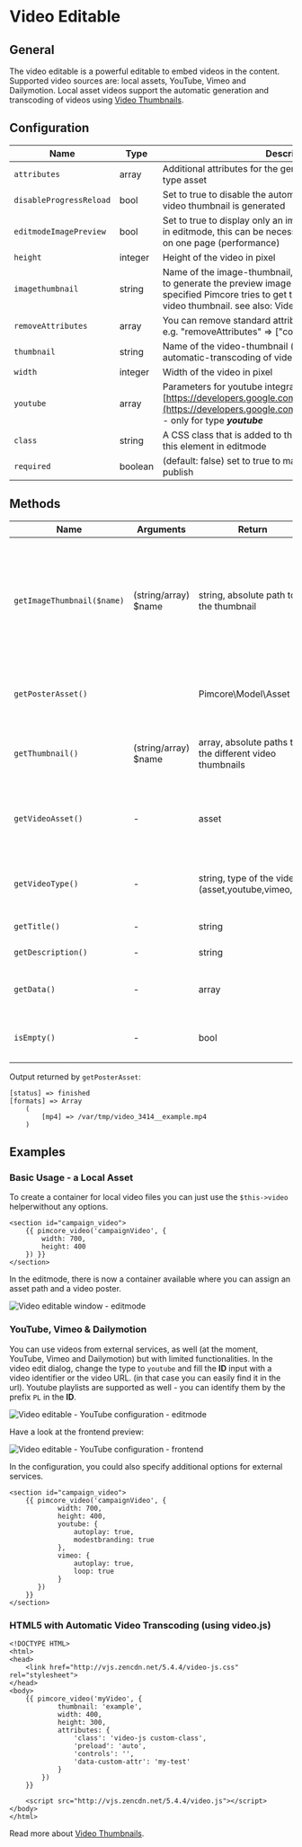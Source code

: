 # Video Editable

## General

The video editable is a powerful editable to embed videos in the content.
Supported video sources are: local assets, YouTube, Vimeo and Dailymotion. 
Local asset videos support the automatic generation and transcoding of videos using [Video Thumbnails](../../04_Assets/03_Working_with_Thumbnails/03_Video_Thumbnails.md). 

## Configuration

| Name                      | Type      | Description                                                                                                                                                                                                             |
|---------------------------|-----------|-------------------------------------------------------------------------------------------------------------------------------------------------------------------------------------------------------------------------|
| `attributes`              | array     | Additional attributes for the generated `<video>` tag - only for type asset                                                                                                                                             |
| `disableProgressReload`   | bool      | Set to true to disable the automatic page refresh while the video thumbnail is generated                                                                                                                                |
| `editmodeImagePreview`    | bool      | Set to true to display only an image and not the video player in editmode, this can be necessary if you have many videos on one page (performance)                                                                      |
| `height`                  | integer   | Height of the video in pixel                                                                                                                                                                                            |
| `imagethumbnail`          | string    | Name of the image-thumbnail, this thumbnail config is used to generate the preview image (poster image), if not specified Pimcore tries to get the information out of the video thumbnail. see also: Video Thumbnails   |
| `removeAttributes`        | array     | You can remove standard attributes using this configuration, e.g. "removeAttributes" => ["controls","poster"]                                                                                                           |
| `thumbnail`               | string    | Name of the video-thumbnail (required when using automatic-transcoding of videos) see: [Video Thumbnails](../../04_Assets/03_Working_with_Thumbnails/03_Video_Thumbnails.md)                                            |
| `width`                   | integer   | Width of the video in pixel                                                                                                                                                                                             |
| `youtube`                 | array     | Parameters for youtube integration. Possible parameters: [https://developers.google.com/youtube/player_parameters](https://developers.google.com/youtube/player_parameters) - only for type ***youtube***               |
| `class`                   | string    | A CSS class that is added to the surrounding container of this element in editmode                                                                                                                                      |
| `required`                | boolean   | (default: false) set to true to make field value required for publish                                                                                                                                                   |

## Methods

| Name                       | Arguments            | Return                                                  | Description                                                                                   |
|----------------------------|----------------------|---------------------------------------------------------|-----------------------------------------------------------------------------------------------|
| `getImageThumbnail($name)` | (string/array) $name | string, absolute path to the thumbnail                  | Get a specific image thumbnail of the video, or a thumbnail of the poster image (if assigned) |
| `getPosterAsset()`         |                      | Pimcore\Model\Asset                                     | Returns the [assigned poster image asset](#posterReturnedValue)                               |
| `getThumbnail()`           | (string/array) $name | array, absolute paths to the different video thumbnails | Get a specific video-thumbnail of the video                                                   |
| `getVideoAsset()`          | -                    | asset                                                   | Returns the video asset object if assigned, otherwise null                                    |
| `getVideoType()`           | -                    | string, type of the video (asset,youtube,vimeo,url)     | This is to check which video type is assigned                                                 |
| `getTitle()`               | -                    | string                                                  | Title of the video                                                                            |
| `getDescription()`         | -                    | string                                                  | Description of the video                                                                      |
| `getData()`                | -                    | array                                                   | All the available data on this editable                                                       |
| `isEmpty()`                | -                    | bool                                                    | Whether the editable is empty or not.                                                         |

Output returned by `getPosterAsset`:
```
[status] => finished
[formats] => Array
    (
        [mp4] => /var/tmp/video_3414__example.mp4
    )
```

## Examples

### Basic Usage - a Local Asset

To create a container for local video files you can just use the `$this->video` helperwithout any options.

```twig
<section id="campaign_video">
    {{ pimcore_video('campaignVideo', {
        width: 700,
        height: 400
    }) }}
</section>
```

In the editmode, there is now a container available where you can assign an asset path and a video poster. 

![Video editable window - editmode](../../img/editables_video_localtype_editmode.png)


### YouTube, Vimeo & Dailymotion

You can use videos from external services, as well (at the moment, YouTube, Vimeo and Dailymotion) but with limited functionalities. 
In the video edit dialog, change the type to `youtube` and fill the **ID** input with a video identifier or the video URL.
(in that case you can easily find it in the url). Youtube playlists are supported as well - you can identify them by the prefix `PL` in the **ID**.

![Video editable - YouTube configuration - editmode](../../img/editables_video_youtube_editmode.png)

Have a look at the frontend preview:
 
![Video editable - YouTube configuration - frontend](../../img/editables_video_youtube_frontend.png)

In the configuration, you could also specify additional options for external services.

```twig
<section id="campaign_video">
    {{ pimcore_video('campaignVideo', {
            width: 700,
            height: 400,
            youtube: {
                autoplay: true,
                modestbranding: true
            },
            vimeo: {
                autoplay: true,
                loop: true
            }
       })
    }}
</section>
```


### HTML5 with Automatic Video Transcoding (using video.js)

```twig
<!DOCTYPE HTML>
<html>
<head>
    <link href="http://vjs.zencdn.net/5.4.4/video-js.css" rel="stylesheet">
</head>
<body>
    {{ pimcore_video('myVideo', {
            thumbnail: 'example',
            width: 400,
            height: 300,
            attributes: {
                'class': 'video-js custom-class',
                'preload': 'auto',
                'controls': '',
                'data-custom-attr': 'my-test'
            }
        })
    }}
 
    <script src="http://vjs.zencdn.net/5.4.4/video.js"></script>
</body>
</html>
```


Read more about [Video Thumbnails](../../04_Assets/03_Working_with_Thumbnails/03_Video_Thumbnails.md).

